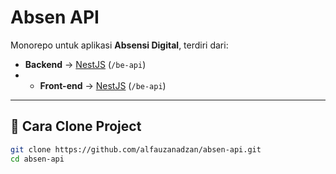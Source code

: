 # Absen API

Monorepo untuk aplikasi **Absensi Digital**, terdiri dari:

- **Backend** → [NestJS](https://nestjs.com/) (`/be-api`)
- - **Front-end** → [NestJS](https://nuxt.com/) (`/be-api`)


---

## 🚀 Cara Clone Project
```bash
git clone https://github.com/alfauzanadzan/absen-api.git
cd absen-api
